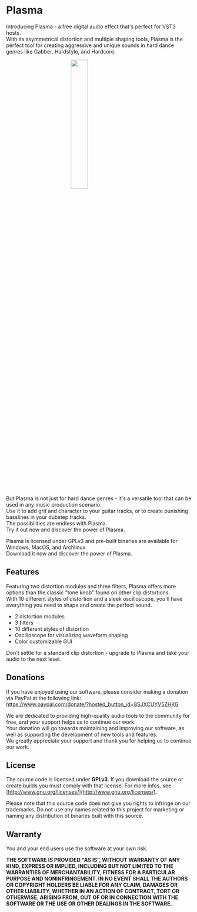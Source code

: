 # Plasma
Introducing Plasma - a free digital audio effect that's perfect for VST3 hosts. \
With its asymmetrical distortion and multiple shaping tools, Plasma is the perfect tool for creating aggressive and unique sounds in hard dance genres like Gabber, Hardstyle, and Hardcore.

<img src="https://dimethoxy.com/static/media/plasma-preview.6cf303705350c9bc8255.png" width="30%" height="30%" style="display: block; margin: 0 auto; outline" />

But Plasma is not just for hard dance genres - it's a versatile tool that can be used in any music production scenario. \
Use it to add grit and character to your guitar tracks, or to create punishing basslines in your dubstep tracks. \
The possibilities are endless with Plasma. \
Try it out now and discover the power of Plasma.

Plasma is licensed under GPLv3 and pre-built binaries are available for Windows, MacOS, and Archlinux.\
Download it now and discover the power of Plasma.

## Features
Featuring two distortion modules and three filters, Plasma offers more options than the classic "tone knob" found on other clip distortions.\
With 10 different styles of distortion and a sleek oscilloscope, you'll have everything you need to shape and create the perfect sound.
- 2 distortion modules
- 3 filters
- 10 different styles of distortion
- Oscilloscope for visualizing waveform shaping
- Color customizable GUI

Don't settle for a standard clip distortion - upgrade to Plasma and take your audio to the next level.

## Donations
If you have enjoyed using our software, please consider making a donation via PayPal at the following link: \
https://www.paypal.com/donate/?hosted_button_id=8SJXCUYV5ZHKG 

We are dedicated to providing high-quality audio tools to the community for free, and your support helps us to continue our work. \
Your donation will go towards maintaining and improving our software, as well as supporting the development of new tools and features. \
We greatly appreciate your support and thank you for helping us to continue our work.


## License
The source code is licensed under **GPLv3**. 
If you download the source or create builds you must comply with that license.
For more infos, see [http://www.gnu.org/licenses/](http://www.gnu.org/licenses/).

Please note that this source code does not give you rights to infringe on our trademarks. 
Do not use any names related to this project for marketing or naming any distribution of binaries built with this source.

## Warranty
You and your end users use the software at your own risk.

**THE SOFTWARE IS PROVIDED “AS IS”, WITHOUT WARRANTY OF ANY KIND, EXPRESS OR IMPLIED, INCLUDING BUT NOT LIMITED TO THE WARRANTIES OF MERCHANTABILITY, FITNESS FOR A PARTICULAR PURPOSE AND NONINFRINGEMENT. IN NO EVENT SHALL THE AUTHORS OR COPYRIGHT HOLDERS BE LIABLE FOR ANY CLAIM, DAMAGES OR OTHER LIABILITY, WHETHER IN AN ACTION OF CONTRACT, TORT OR OTHERWISE, ARISING FROM, OUT OF OR IN CONNECTION WITH THE SOFTWARE OR THE USE OR OTHER DEALINGS IN THE SOFTWARE.**

